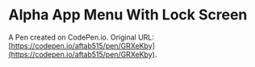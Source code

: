 # Alpha App Menu With Lock Screen

A Pen created on CodePen.io. Original URL: [https://codepen.io/aftab515/pen/GRXeKby](https://codepen.io/aftab515/pen/GRXeKby).


